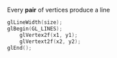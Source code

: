 Every **pair** of vertices produce a line
```cpp
glLineWidth(size);
glBegin(GL_LINES);
	glVertex2f(x1, y1);
	glVertext2f(x2, y2);
glEnd();
```